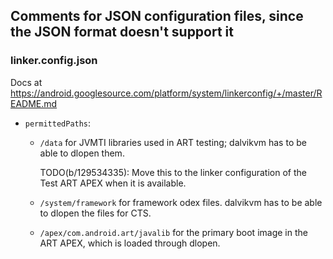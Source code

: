 ## Comments for JSON configuration files, since the JSON format doesn't support it

### linker.config.json

Docs at
https://android.googlesource.com/platform/system/linkerconfig/+/master/README.md

* `permittedPaths`:
  * `/data` for JVMTI libraries used in ART testing; dalvikvm has to be able
    to dlopen them.

    TODO(b/129534335): Move this to the linker configuration of the Test ART
    APEX when it is available.

  * `/system/framework` for framework odex files. dalvikvm has to be able to
    dlopen the files for CTS.

  * `/apex/com.android.art/javalib` for the primary boot image in the ART
    APEX, which is loaded through dlopen.
